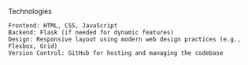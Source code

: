 Technologies

    Frontend: HTML, CSS, JavaScript
    Backend: Flask (if needed for dynamic features)
    Design: Responsive layout using modern web design practices (e.g., Flexbox, Grid)
    Version Control: GitHub for hosting and managing the codebase
